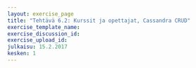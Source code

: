 ```yaml
---
layout: exercise_page
title: "Tehtävä 6.2: Kurssit ja opettajat, Cassandra CRUD"
exercise_template_name: 
exercise_discussion_id: 
exercise_upload_id: 
julkaisu: 15.2.2017
kesken: 1
---
```

